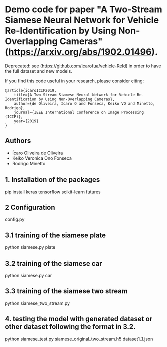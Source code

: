 # Demo code for paper "A Two-Stream Siamese Neural Network for Vehicle Re-Identification by Using Non-Overlapping Cameras" (https://arxiv.org/abs/1902.01496).

Deprecated: see (https://github.com/icarofua/vehicle-ReId) in order to have the full dataset and new models.


If you find this code useful in your research, please consider citing:

    @article{icaroICIP2019,
        title={A Two-Stream Siamese Neural Network for Vehicle Re-Identification by Using Non-Overlapping Cameras},
        author={de Oliveira, Icaro O and Fonseca, Keiko VO and Minetto, Rodrigo},
        journal={IEEE International Conference on Image Processing (ICIP)},
        year={2019}
    }

## Authors

- Ícaro Oliveira de Oliveira
- Keiko Veronica Ono Fonseca
- Rodrigo Minetto

## 1. Installation of the packages
pip install keras tensorflow scikit-learn futures

## 2 Configuration
config.py

## 3.1 training of the siamese plate
python siamese.py plate

## 3.2 training of the siamese car
python siamese.py car

## 3.3 training of the siamese two stream
python siamese_two_stream.py

## 4. testing the model with generated dataset or other dataset following the format in 3.2.
python siamese_test.py siamese_original_two_stream.h5 dataset1_1.json
